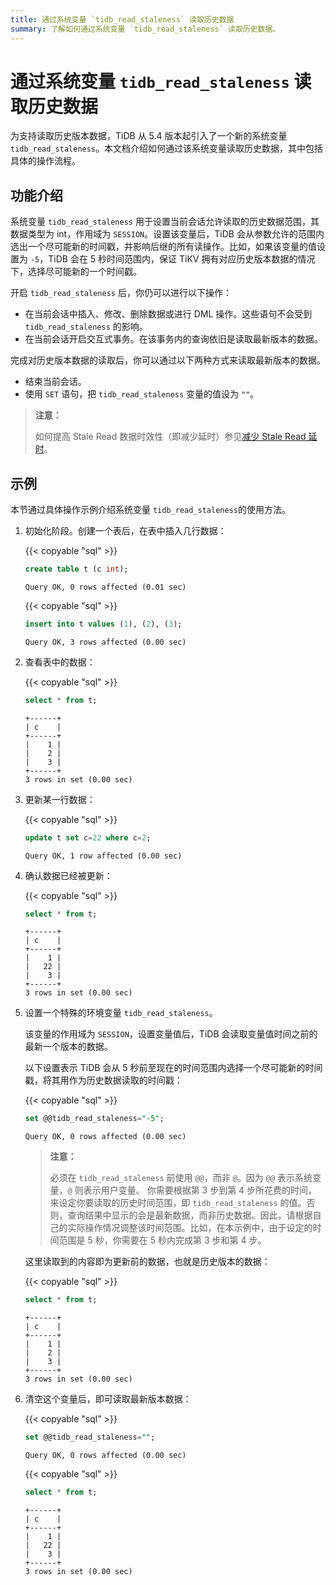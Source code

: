 ```yaml
---
title: 通过系统变量 `tidb_read_staleness` 读取历史数据
summary: 了解如何通过系统变量 `tidb_read_staleness` 读取历史数据。
---
```


# 通过系统变量 `tidb_read_staleness` 读取历史数据

为支持读取历史版本数据，TiDB 从 5.4 版本起引入了一个新的系统变量 `tidb_read_staleness`。本文档介绍如何通过该系统变量读取历史数据，其中包括具体的操作流程。

## 功能介绍

系统变量 `tidb_read_staleness` 用于设置当前会话允许读取的历史数据范围，其数据类型为 int，作用域为 `SESSION`。设置该变量后，TiDB 会从参数允许的范围内选出一个尽可能新的时间戳，并影响后继的所有读操作。比如，如果该变量的值设置为 `-5`，TiDB 会在 5 秒时间范围内，保证 TiKV 拥有对应历史版本数据的情况下，选择尽可能新的一个时间戳。

开启 `tidb_read_staleness` 后，你仍可以进行以下操作：

- 在当前会话中插入、修改、删除数据或进行 DML 操作。这些语句不会受到 `tidb_read_staleness` 的影响。
- 在当前会话开启交互式事务。在该事务内的查询依旧是读取最新版本的数据。

完成对历史版本数据的读取后，你可以通过以下两种方式来读取最新版本的数据。

- 结束当前会话。
- 使用 `SET` 语句，把 `tidb_read_staleness` 变量的值设为 `""`。

> **注意：**
>
> 如何提高 Stale Read 数据时效性（即减少延时）参见[减少 Stale Read 延时](/stale-read.md#减少-stale-read-延时)。

## 示例

本节通过具体操作示例介绍系统变量 `tidb_read_staleness`的使用方法。

1. 初始化阶段。创建一个表后，在表中插入几行数据：

    {{< copyable "sql" >}}

    ```sql
    create table t (c int);
    ```

    ```
    Query OK, 0 rows affected (0.01 sec)
    ```

    {{< copyable "sql" >}}

    ```sql
    insert into t values (1), (2), (3);
    ```

    ```
    Query OK, 3 rows affected (0.00 sec)
    ```

2. 查看表中的数据：

    {{< copyable "sql" >}}

    ```sql
    select * from t;
    ```

    ```
    +------+
    | c    |
    +------+
    |    1 |
    |    2 |
    |    3 |
    +------+
    3 rows in set (0.00 sec)
    ```

3. 更新某一行数据：

    {{< copyable "sql" >}}

    ```sql
    update t set c=22 where c=2;
    ```

    ```
    Query OK, 1 row affected (0.00 sec)
    ```

4. 确认数据已经被更新：

    {{< copyable "sql" >}}

    ```sql
    select * from t;
    ```

    ```
    +------+
    | c    |
    +------+
    |    1 |
    |   22 |
    |    3 |
    +------+
    3 rows in set (0.00 sec)
    ```

5. 设置一个特殊的环境变量 `tidb_read_staleness`。

    该变量的作用域为 `SESSION`，设置变量值后，TiDB 会读取变量值时间之前的最新一个版本的数据。

    以下设置表示 TiDB 会从 5 秒前至现在的时间范围内选择一个尽可能新的时间戳，将其用作为历史数据读取的时间戳：

    {{< copyable "sql" >}}

    ```sql
    set @@tidb_read_staleness="-5";
    ```

    ```
    Query OK, 0 rows affected (0.00 sec)
    ```

    > **注意：**
    >
    > 必须在 `tidb_read_staleness` 前使用 `@@`，而非 `@`。因为 `@@` 表示系统变量，`@` 则表示用户变量。
    > 你需要根据第 3 步到第 4 步所花费的时间，来设定你要读取的历史时间范围，即 `tidb_read_staleness` 的值。否则，查询结果中显示的会是最新数据，而非历史数据。因此，请根据自己的实际操作情况调整该时间范围。比如，在本示例中，由于设定的时间范围是 5 秒，你需要在 5 秒内完成第 3 步和第 4 步。

    这里读取到的内容即为更新前的数据，也就是历史版本的数据：

    {{< copyable "sql" >}}

    ```sql
    select * from t;
    ```

    ```
    +------+
    | c    |
    +------+
    |    1 |
    |    2 |
    |    3 |
    +------+
    3 rows in set (0.00 sec)
    ```

6. 清空这个变量后，即可读取最新版本数据：

    {{< copyable "sql" >}}

    ```sql
    set @@tidb_read_staleness="";
    ```

    ```
    Query OK, 0 rows affected (0.00 sec)
    ```

    {{< copyable "sql" >}}

    ```sql
    select * from t;
    ```

    ```
    +------+
    | c    |
    +------+
    |    1 |
    |   22 |
    |    3 |
    +------+
    3 rows in set (0.00 sec)
    ```
